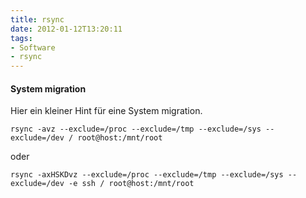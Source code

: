 ```yaml
---
title: rsync
date: 2012-01-12T13:20:11
tags: 
- Software
- rsync
---
```


#### System migration

Hier ein kleiner Hint für eine System migration.

    rsync -avz --exclude=/proc --exclude=/tmp --exclude=/sys --exclude=/dev / root@host:/mnt/root

oder

    rsync -axHSKDvz --exclude=/proc --exclude=/tmp --exclude=/sys --exclude=/dev -e ssh / root@host:/mnt/root

